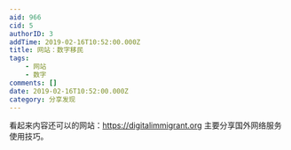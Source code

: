 ```yaml
---
aid: 966
cid: 5
authorID: 3
addTime: 2019-02-16T10:52:00.000Z
title: 网站：数字移民
tags:
    - 网站
    - 数字
comments: []
date: 2019-02-16T10:52:00.000Z
category: 分享发现
---
```


看起来内容还可以的网站：https://digitalimmigrant.org 主要分享国外网络服务使用技巧。
